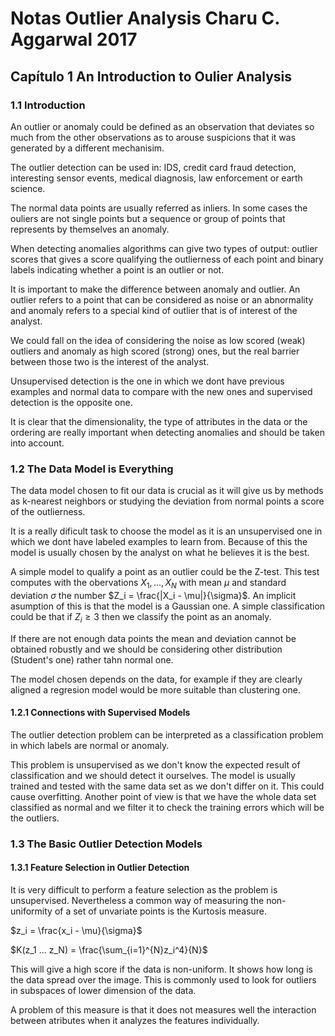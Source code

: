 # Notas Outlier Analysis Charu C. Aggarwal 2017

## Capítulo 1 An Introduction to Oulier Analysis

### 1.1 Introduction
An outlier or anomaly could be defined as an observation that deviates so much from the other observations as to arouse suspicions that it was generated by a different mechanisim.

The outlier detection can be used in: IDS, credit card fraud detection, interesting sensor events, medical diagnosis, law enforcement or earth science.

The normal data points are usually referred as inliers. In some cases the ouliers are not single points but a sequence or group of points that represents by themselves an anomaly.

When detecting anomalies algorithms can give two types of output: outlier scores that gives a score qualifying the outlierness of each point and binary labels indicating whether a point is an outlier or not.

It is important to make the difference between anomaly and outlier. An outlier refers to a point that can be considered as noise or an abnormality and anomaly refers to a special kind of outlier that is of interest of the analyst.

We could fall on the idea of considering the noise as low scored (weak) outliers and anomaly as high scored (strong) ones, but the real barrier between those two is the interest of the analyst.


Unsupervised detection is the one in which we dont have previous examples and normal data to compare with the new ones and supervised detection is the opposite one.

It is clear that the dimensionality, the type of attributes in the data or the ordering are really important when detecting anomalies and should be taken into account.

### 1.2 The Data Model is Everything
The data model chosen to fit our data is crucial as it will give us by methods as k-nearest neighbors or studying the deviation from normal points a score of the outlierness.

It is a really dificult task to choose the model as it is an unsupervised one in which we dont have labeled examples to learn from. Because of this the model is usually chosen by the analyst on what he believes it is the best.

A simple model to qualify a point as an outlier could be the Z-test. This test computes with the obervations $X_1 , ... , X_N$ with mean $\mu$ and standard deviation $\sigma$ the number $Z_i = \frac{|X_i - \mu|}{\sigma}$. An implicit asumption of this is that the model is a Gaussian one. A simple classification could be that if $Z_i \geq 3$ then we classify the point as an anomaly.

If there are not enough data points the mean and deviation cannot be obtained robustly and we should be considering other distribution (Student's one) rather tahn normal one.

The model chosen depends on the data, for example if they are clearly aligned a regresion model would be more suitable than clustering one.

#### 1.2.1 Connections with Supervised Models
The outlier detection problem can be interpreted as a classification problem in which labels are normal or anomaly.

This problem is unsupervised as we don't know the expected result of classification and we should detect it ourselves. The model is usually trained and tested with the same data set as we don't differ on it. This could cause overfitting. Another point of view is that we have the whole data set classified as normal and we filter it to check the training errors which will be the outliers.

### 1.3 The Basic Outlier Detection Models

#### 1.3.1 Feature Selection in Outlier Detection
It is very difficult to perform a feature selection as the problem is unsupervised. Nevertheless a common way of measuring the non-uniformity of a set of unvariate points is the Kurtosis measure.

$z_i = \frac{x_i - \mu}{\sigma}$

$K(z_1 ... z_N) = \frac{\sum_{i=1}^{N}z_i^4}{N}$

This will give a high score if the data is non-uniform. It shows how long is the data spread over the image. This is commonly used to look for outliers in subspaces of lower dimension of the data.

A problem of this measure is that it does not measures well the interaction between atributes when it analyzes the features individually.
